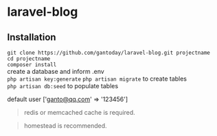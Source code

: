 # laravel-blog

## Installation

`git clone https://github.com/gantoday/laravel-blog.git projectname`  
`cd projectname`  
`composer install`  
create a database and inform .env  
`php artisan key:generate` 
`php artisan migrate` to create tables  
`php artisan db:seed` to populate tables  

default user ['ganto@qq.com' => '123456']  

>redis or memcached cache is required.

>homestead is recommended.
